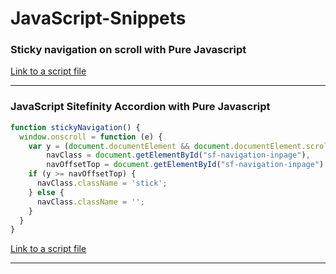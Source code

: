 # JavaScript-Snippets

### Sticky navigation on scroll with Pure Javascript
[Link to a script file](./sticky.js)
___
### JavaScript Sitefinity Accordion with Pure Javascript
```javascript
function stickyNavigation() {
  window.onscroll = function (e) {
    var y = (document.documentElement && document.documentElement.scrollTop) || document.body.scrollTop,
        navClass = document.getElementById("sf-navigation-inpage"),
        navOffsetTop = document.getElementById("sf-navigation-inpage").offsetTop;
    if (y >= navOffsetTop) {
      navClass.className = 'stick';
    } else {
      navClass.className = '';
    }
  }
}
```
[Link to a script file](./accordion-details.js)
___
